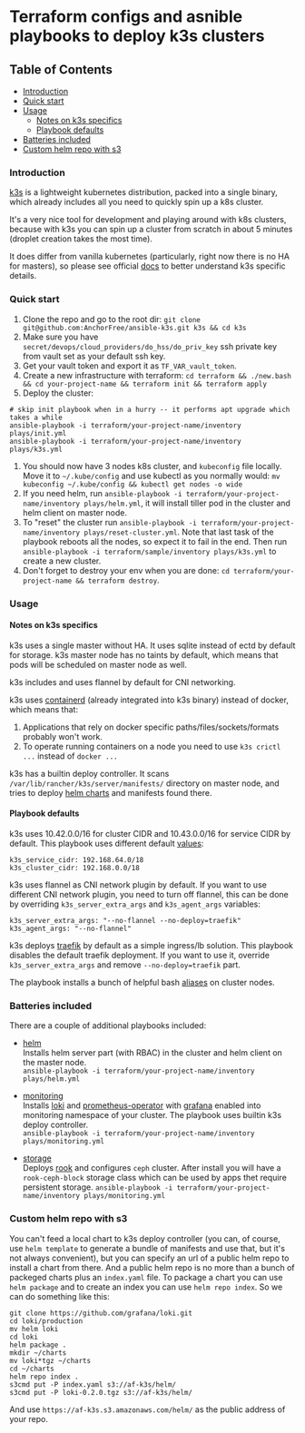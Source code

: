 Terraform configs and asnible playbooks to deploy k3s clusters
==============================================================

Table of Contents
-----------------
* [Introduction](#introduction)
* [Quick start](#quick-start)
* [Usage](#usage)
    * [Notes on k3s specifics](#notes-on-k3s-specifics)
    * [Playbook defaults](#playbook-defaults)
* [Batteries included](#batteries-included)
* [Custom helm repo with s3](#custom-helm-repo-with-s3)

### Introduction

[k3s](https://k3s.io/) is a lightweight kubernetes distribution, packed into a single
binary, which already includes all you need to quickly spin up a k8s cluster.

It's a very nice tool for development and playing around with k8s clusters, because with k3s
you can spin up a cluster from scratch in about 5 minutes (droplet creation takes the most time).

It does differ from vanilla kubernetes (particularly, right now there is no HA for masters),
so please see official [docs](https://github.com/rancher/k3s/blob/master/README.md) to better
understand k3s specific details.

### Quick start

1. Clone the repo and go to the root dir: `git clone git@github.com:AnchorFree/ansible-k3s.git k3s && cd k3s`
1. Make sure you have `secret/devops/cloud_providers/do_hss/do_priv_key` ssh private key from vault set as your default ssh key.
1. Get your vault token and export it as `TF_VAR_vault_token`.
1. Create a new infrastructure with terraform: `cd terraform && ./new.bash && cd your-project-name && terraform init && terraform apply`
1. Deploy the cluster: 
```
# skip init playbook when in a hurry -- it performs apt upgrade which takes a while
ansible-playbook -i terraform/your-project-name/inventory plays/init.yml
ansible-playbook -i terraform/your-project-name/inventory plays/k3s.yml
```
1. You should now have 3 nodes k8s cluster, and `kubeconfig` file locally. Move it to `~/.kube/config` and
use kubectl as you normally would: `mv kubeconfig ~/.kube/config && kubectl get nodes -o wide` 
1. If you need helm, run `ansible-playbook -i terraform/your-project-name/inventory plays/helm.yml`, it will install tiller pod in the cluster
and helm client on master node.
1. To "reset" the cluster run `ansible-playbook -i terraform/your-project-name/inventory plays/reset-cluster.yml`. Note that last task of the playbook reboots
all the nodes, so expect it to fail in the end. Then run `ansible-playbook -i terraform/sample/inventory plays/k3s.yml` to 
create a new cluster.
1. Don't forget to destroy your env when you are done: `cd terraform/your-project-name && terraform destroy`.

### Usage

#### Notes on k3s specifics

k3s uses a single master without HA. It uses sqlite instead of ectd by default for storage.
k3s master node has no taints by default, which means that pods will be scheduled on master node as well.

k3s includes and uses flannel by default for CNI networking. 

k3s uses [containerd](https://containerd.io/) (already integrated into k3s binary) instead of docker, which means that:
1. Applications that rely on docker specific paths/files/sockets/formats probably won't work.
1. To operate running containers on a node you need to use `k3s crictl ...` instead of `docker ...`

k3s has a builtin deploy controller. It scans `/var/lib/rancher/k3s/server/manifests/` directory on master node,
and tries to deploy [helm charts](roles/k3s/deploy/files/prometheus-operator.yaml) and manifests found
there. 

#### Playbook defaults

k3s uses 10.42.0.0/16 for cluster CIDR and 10.43.0.0/16 for service CIDR by default.
This playbook uses different default [values](roles/k3s/master/defaults/main.yml):
```
k3s_service_cidr: 192.168.64.0/18
k3s_cluster_cidr: 192.168.0.0/18
```

k3s uses flannel as CNI network plugin by default. If you want to use different CNI network plugin,
you need to turn off flannel, this can be done by overriding `k3s_server_extra_args` and `k3s_agent_args` variables:
```
k3s_server_extra_args: "--no-flannel --no-deploy=traefik"
k3s_agent_args: "--no-flannel"
```

k3s deploys [traefik](https://github.com/containous/traefik) by default as a simple ingress/lb solution.
This playbook disables the default traefik deployment. If you want to use it, override `k3s_server_extra_args` and remove
`--no-deploy=traefik` part.

The playbook installs a bunch of helpful bash [aliases](roles/aliases/files/kubeadm.sh) on cluster nodes.

### Batteries included

There are a couple of additional playbooks included:

* [helm](plays/helm.yml)  
Installs helm server part (with RBAC) in the cluster and helm client on the master node.  
`ansible-playbook -i terraform/your-project-name/inventory plays/helm.yml`

* [monitoring](plays/monitoring.yml)  
Installs [loki](https://github.com/grafana/loki) and [prometheus-operator](https://github.com/helm/charts/tree/master/stable/prometheus-operator)
with [grafana](https://github.com/helm/charts/tree/master/stable/grafana) enabled into monitoring namespace of your cluster. The playbook uses builtin k3s deploy controller.  
`ansible-playbook -i terraform/your-project-name/inventory plays/monitoring.yml`

* [storage](plays/storage.yml)  
Deploys [rook](https://rook.io) and configures `ceph` cluster. After install you will have a `rook-ceph-block` storage class which
can be used by apps thet require persistent storage.
`ansible-playbook -i terraform/your-project-name/inventory plays/monitoring.yml`

### Custom helm repo with s3 

You can't feed a local chart to k3s deploy controller (you can, of course, use `helm template` to generate a bundle of manifests and use that, but it's not always convenient), but you can specify an url of a public helm repo to install a chart from there. And a public helm repo is no more than a bunch of packeged charts plus an `index.yaml` file. To package a chart you can use `helm package` and to create an index you can use `helm repo index`. So we can do something like this:

```
git clone https://github.com/grafana/loki.git
cd loki/production
mv helm loki
cd loki
helm package .
mkdir ~/charts
mv loki*tgz ~/charts
cd ~/charts
helm repo index .
s3cmd put -P index.yaml s3://af-k3s/helm/
s3cmd put -P loki-0.2.0.tgz s3://af-k3s/helm/
```

And use `https://af-k3s.s3.amazonaws.com/helm/` as the public address of your repo. 
